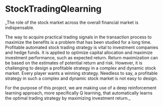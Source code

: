 # StockTradingQlearning

_The role of the stock market across the overall financial market is indispensable.

The way to acquire practical
trading signals in the transaction process to maximize the benefits is a problem that has been studied for a long
time. Profitable automated stock trading strategy is vital to investment companies and hedge funds. It is applied to
optimize capital allocation and maximize investment performance, such as expected return. Return maximization
can be based on the estimates of potential return and risk. However, it is challenging to design a profitable strategy
in a complex and dynamic stock market. Every player wants a winning strategy. Needless to say, a profitable
strategy in such a complex and dynamic stock market is not easy to design.

For the purpose of this project, we are
making use of a deep reinforcement learning approach, more specifically Q learning, that automatically learns the
optimal trading strategy by maximizing investment return._
